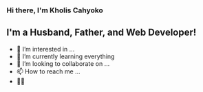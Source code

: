 ### Hi there, I'm Kholis Cahyoko

## I'm a Husband, Father, and Web Developer!
- 👀 I’m interested in ...
- 🌱 I’m currently learning everything
- 💞️ I’m looking to collaborate on ...
- 📫 How to reach me ...
- :man_office_worker:


<!---
kholiscahyoko/kholiscahyoko is a ✨ special ✨ repository because its `README.md` (this file) appears on your GitHub profile.
You can click the Preview link to take a look at your changes.
--->

